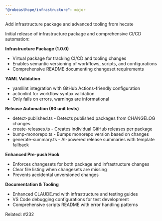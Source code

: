 ```yaml
---
"@robeasthope/infrastructure": major
---
```


Add infrastructure package and advanced tooling from hecate

Initial release of infrastructure package and comprehensive CI/CD automation:

**Infrastructure Package (1.0.0)**

- Virtual package for tracking CI/CD and tooling changes
- Enables semantic versioning of workflows, scripts, and configurations
- Comprehensive README documenting changeset requirements

**YAML Validation**

- yamllint integration with GitHub Actions-friendly configuration
- actionlint for workflow syntax validation
- Only fails on errors, warnings are informational

**Release Automation (90 unit tests)**

- detect-published.ts - Detects published packages from CHANGELOG changes
- create-releases.ts - Creates individual GitHub releases per package
- bump-monorepo.ts - Bumps monorepo version based on changes
- generate-summary.ts - AI-powered release summaries with template fallback

**Enhanced Pre-push Hook**

- Enforces changesets for both package and infrastructure changes
- Clear file listing when changesets are missing
- Prevents accidental unversioned changes

**Documentation & Tooling**

- Enhanced CLAUDE.md with infrastructure and testing guides
- VS Code debugging configurations for test development
- Comprehensive scripts README with error handling patterns

Related: #232
